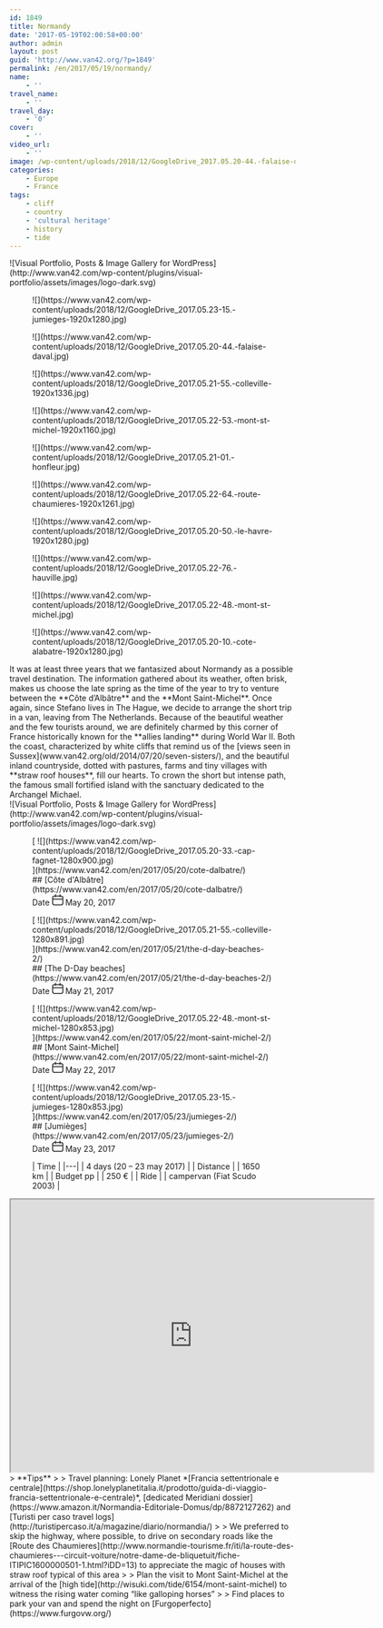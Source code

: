```yaml
---
id: 1849
title: Normandy
date: '2017-05-19T02:00:58+00:00'
author: admin
layout: post
guid: 'http://www.van42.org/?p=1849'
permalink: /en/2017/05/19/normandy/
name:
    - ''
travel_name:
    - ''
travel_day:
    - '0'
cover:
    - ''
video_url:
    - ''
image: /wp-content/uploads/2018/12/GoogleDrive_2017.05.20-44.-falaise-daval.jpg
categories:
    - Europe
    - France
tags:
    - cliff
    - country
    - 'cultural heritage'
    - history
    - tide
---
```


<div class="wp-container-101 wp-block-columns has-2-columns"><div class="wp-container-99 wp-block-column"><div class="wp-block-visual-portfolio"><div class="vp-portfolio vp-uid-becce85d vp-id-501" data-vp-content-source="images" data-vp-items-click-action="" data-vp-items-gap="15" data-vp-items-gap-vertical="" data-vp-items-style="default" data-vp-layout="slider" data-vp-next-page-url="" data-vp-pagination="load-more" data-vp-slider-arrows="false" data-vp-slider-autoplay="3" data-vp-slider-autoplay-hover-pause="false" data-vp-slider-bullets="true" data-vp-slider-bullets-dynamic="false" data-vp-slider-centered-slides="true" data-vp-slider-effect="slide" data-vp-slider-free-mode="true" data-vp-slider-free-mode-sticky="false" data-vp-slider-items-height="60%" data-vp-slider-items-min-height="" data-vp-slider-loop="true" data-vp-slider-mousewheel="false" data-vp-slider-slides-per-view="1" data-vp-slider-speed="1.5" data-vp-slider-thumbnails="false"><div class="vp-portfolio__preloader-wrap"><div class="vp-portfolio__preloader"> ![Visual Portfolio, Posts & Image Gallery for WordPress](http://www.van42.com/wp-content/plugins/visual-portfolio/assets/images/logo-dark.svg) </div> </div><div class="vp-portfolio__items-wrap"><div class="vp-portfolio__items vp-portfolio__items-style-default vp-portfolio__items-show-overlay-hover"><div class="vp-portfolio__item-wrap vp-portfolio__item-uid-29cbe859" data-vp-filter=""><div class="vp-portfolio__item-popup" data-vp-popup-img="https://www.van42.com/wp-content/uploads/2018/12/GoogleDrive_2017.05.23-15.-jumieges.jpg" data-vp-popup-img-size="1920x1280" data-vp-popup-img-srcset="https://www.van42.com/wp-content/uploads/2018/12/GoogleDrive_2017.05.23-15.-jumieges.jpg 2688w, https://www.van42.com/wp-content/uploads/2018/12/GoogleDrive_2017.05.23-15.-jumieges-300x200.jpg 300w, https://www.van42.com/wp-content/uploads/2018/12/GoogleDrive_2017.05.23-15.-jumieges-768x512.jpg 768w, https://www.van42.com/wp-content/uploads/2018/12/GoogleDrive_2017.05.23-15.-jumieges-1024x683.jpg 1024w, https://www.van42.com/wp-content/uploads/2018/12/GoogleDrive_2017.05.23-15.-jumieges-500x333.jpg 500w, https://www.van42.com/wp-content/uploads/2018/12/GoogleDrive_2017.05.23-15.-jumieges-800x533.jpg 800w, https://www.van42.com/wp-content/uploads/2018/12/GoogleDrive_2017.05.23-15.-jumieges-1280x853.jpg 1280w, https://www.van42.com/wp-content/uploads/2018/12/GoogleDrive_2017.05.23-15.-jumieges-1920x1280.jpg 1920w" data-vp-popup-md-img="https://www.van42.com/wp-content/uploads/2018/12/GoogleDrive_2017.05.23-15.-jumieges.jpg" data-vp-popup-md-img-size="800x533" data-vp-popup-sm-img="https://www.van42.com/wp-content/uploads/2018/12/GoogleDrive_2017.05.23-15.-jumieges.jpg" data-vp-popup-sm-img-size="500x333" style="display: none;">### normandy 4.1 – cover 1

 </div> <figure class="vp-portfolio__item"><div class="vp-portfolio__item-img-wrap"><div class="vp-portfolio__item-img"> ![](https://www.van42.com/wp-content/uploads/2018/12/GoogleDrive_2017.05.23-15.-jumieges-1920x1280.jpg)<div class="vp-portfolio__item-img-overlay"> </div> </div></div><figcaption class="vp-portfolio__item-overlay vp-portfolio__item-align-center"> </figcaption> </figure> </div><div class="vp-portfolio__item-wrap vp-portfolio__item-uid-23538d45" data-vp-filter=""><div class="vp-portfolio__item-popup" data-vp-popup-img="https://www.van42.com/wp-content/uploads/2018/12/GoogleDrive_2017.05.20-44.-falaise-daval.jpg" data-vp-popup-img-size="1800x1189" data-vp-popup-img-srcset="https://www.van42.com/wp-content/uploads/2018/12/GoogleDrive_2017.05.20-44.-falaise-daval.jpg 1800w, https://www.van42.com/wp-content/uploads/2018/12/GoogleDrive_2017.05.20-44.-falaise-daval-300x198.jpg 300w, https://www.van42.com/wp-content/uploads/2018/12/GoogleDrive_2017.05.20-44.-falaise-daval-768x507.jpg 768w, https://www.van42.com/wp-content/uploads/2018/12/GoogleDrive_2017.05.20-44.-falaise-daval-1024x676.jpg 1024w, https://www.van42.com/wp-content/uploads/2018/12/GoogleDrive_2017.05.20-44.-falaise-daval-500x330.jpg 500w, https://www.van42.com/wp-content/uploads/2018/12/GoogleDrive_2017.05.20-44.-falaise-daval-800x528.jpg 800w, https://www.van42.com/wp-content/uploads/2018/12/GoogleDrive_2017.05.20-44.-falaise-daval-1280x846.jpg 1280w" data-vp-popup-md-img="https://www.van42.com/wp-content/uploads/2018/12/GoogleDrive_2017.05.20-44.-falaise-daval.jpg" data-vp-popup-md-img-size="800x528" data-vp-popup-sm-img="https://www.van42.com/wp-content/uploads/2018/12/GoogleDrive_2017.05.20-44.-falaise-daval.jpg" data-vp-popup-sm-img-size="500x330" style="display: none;">### normandy 1.8 – cover 2

 </div> <figure class="vp-portfolio__item"><div class="vp-portfolio__item-img-wrap"><div class="vp-portfolio__item-img"> ![](https://www.van42.com/wp-content/uploads/2018/12/GoogleDrive_2017.05.20-44.-falaise-daval.jpg)<div class="vp-portfolio__item-img-overlay"> </div> </div></div><figcaption class="vp-portfolio__item-overlay vp-portfolio__item-align-center"> </figcaption> </figure> </div><div class="vp-portfolio__item-wrap vp-portfolio__item-uid-f3a8d45d" data-vp-filter=""><div class="vp-portfolio__item-popup" data-vp-popup-img="https://www.van42.com/wp-content/uploads/2018/12/GoogleDrive_2017.05.21-55.-colleville.jpg" data-vp-popup-img-size="1920x1336" data-vp-popup-img-srcset="https://www.van42.com/wp-content/uploads/2018/12/GoogleDrive_2017.05.21-55.-colleville.jpg 2544w, https://www.van42.com/wp-content/uploads/2018/12/GoogleDrive_2017.05.21-55.-colleville-300x209.jpg 300w, https://www.van42.com/wp-content/uploads/2018/12/GoogleDrive_2017.05.21-55.-colleville-768x534.jpg 768w, https://www.van42.com/wp-content/uploads/2018/12/GoogleDrive_2017.05.21-55.-colleville-1024x712.jpg 1024w, https://www.van42.com/wp-content/uploads/2018/12/GoogleDrive_2017.05.21-55.-colleville-500x348.jpg 500w, https://www.van42.com/wp-content/uploads/2018/12/GoogleDrive_2017.05.21-55.-colleville-800x557.jpg 800w, https://www.van42.com/wp-content/uploads/2018/12/GoogleDrive_2017.05.21-55.-colleville-1280x891.jpg 1280w, https://www.van42.com/wp-content/uploads/2018/12/GoogleDrive_2017.05.21-55.-colleville-1920x1336.jpg 1920w" data-vp-popup-md-img="https://www.van42.com/wp-content/uploads/2018/12/GoogleDrive_2017.05.21-55.-colleville.jpg" data-vp-popup-md-img-size="800x557" data-vp-popup-sm-img="https://www.van42.com/wp-content/uploads/2018/12/GoogleDrive_2017.05.21-55.-colleville.jpg" data-vp-popup-sm-img-size="500x348" style="display: none;">### normandy 2.10 – cover 3

 </div> <figure class="vp-portfolio__item"><div class="vp-portfolio__item-img-wrap"><div class="vp-portfolio__item-img"> ![](https://www.van42.com/wp-content/uploads/2018/12/GoogleDrive_2017.05.21-55.-colleville-1920x1336.jpg)<div class="vp-portfolio__item-img-overlay"> </div> </div></div><figcaption class="vp-portfolio__item-overlay vp-portfolio__item-align-center"> </figcaption> </figure> </div><div class="vp-portfolio__item-wrap vp-portfolio__item-uid-d21de282" data-vp-filter=""><div class="vp-portfolio__item-popup" data-vp-popup-img="https://www.van42.com/wp-content/uploads/2018/12/GoogleDrive_2017.05.22-53.-mont-st-michel.jpg" data-vp-popup-img-size="1920x1160" data-vp-popup-img-srcset="https://www.van42.com/wp-content/uploads/2018/12/GoogleDrive_2017.05.22-53.-mont-st-michel.jpg 2532w, https://www.van42.com/wp-content/uploads/2018/12/GoogleDrive_2017.05.22-53.-mont-st-michel-300x181.jpg 300w, https://www.van42.com/wp-content/uploads/2018/12/GoogleDrive_2017.05.22-53.-mont-st-michel-768x464.jpg 768w, https://www.van42.com/wp-content/uploads/2018/12/GoogleDrive_2017.05.22-53.-mont-st-michel-1024x619.jpg 1024w, https://www.van42.com/wp-content/uploads/2018/12/GoogleDrive_2017.05.22-53.-mont-st-michel-500x302.jpg 500w, https://www.van42.com/wp-content/uploads/2018/12/GoogleDrive_2017.05.22-53.-mont-st-michel-800x483.jpg 800w, https://www.van42.com/wp-content/uploads/2018/12/GoogleDrive_2017.05.22-53.-mont-st-michel-1280x773.jpg 1280w, https://www.van42.com/wp-content/uploads/2018/12/GoogleDrive_2017.05.22-53.-mont-st-michel-1920x1160.jpg 1920w" data-vp-popup-md-img="https://www.van42.com/wp-content/uploads/2018/12/GoogleDrive_2017.05.22-53.-mont-st-michel.jpg" data-vp-popup-md-img-size="800x483" data-vp-popup-sm-img="https://www.van42.com/wp-content/uploads/2018/12/GoogleDrive_2017.05.22-53.-mont-st-michel.jpg" data-vp-popup-sm-img-size="500x302" style="display: none;">### normandy 3.0 – cover 4

 </div> <figure class="vp-portfolio__item"><div class="vp-portfolio__item-img-wrap"><div class="vp-portfolio__item-img"> ![](https://www.van42.com/wp-content/uploads/2018/12/GoogleDrive_2017.05.22-53.-mont-st-michel-1920x1160.jpg)<div class="vp-portfolio__item-img-overlay"> </div> </div></div><figcaption class="vp-portfolio__item-overlay vp-portfolio__item-align-center"> </figcaption> </figure> </div><div class="vp-portfolio__item-wrap vp-portfolio__item-uid-843260e6" data-vp-filter=""><div class="vp-portfolio__item-popup" data-vp-popup-img="https://www.van42.com/wp-content/uploads/2018/12/GoogleDrive_2017.05.21-01.-honfleur.jpg" data-vp-popup-img-size="1800x1200" data-vp-popup-img-srcset="https://www.van42.com/wp-content/uploads/2018/12/GoogleDrive_2017.05.21-01.-honfleur.jpg 1800w, https://www.van42.com/wp-content/uploads/2018/12/GoogleDrive_2017.05.21-01.-honfleur-300x200.jpg 300w, https://www.van42.com/wp-content/uploads/2018/12/GoogleDrive_2017.05.21-01.-honfleur-768x512.jpg 768w, https://www.van42.com/wp-content/uploads/2018/12/GoogleDrive_2017.05.21-01.-honfleur-1024x683.jpg 1024w, https://www.van42.com/wp-content/uploads/2018/12/GoogleDrive_2017.05.21-01.-honfleur-500x333.jpg 500w, https://www.van42.com/wp-content/uploads/2018/12/GoogleDrive_2017.05.21-01.-honfleur-800x533.jpg 800w, https://www.van42.com/wp-content/uploads/2018/12/GoogleDrive_2017.05.21-01.-honfleur-1280x853.jpg 1280w" data-vp-popup-md-img="https://www.van42.com/wp-content/uploads/2018/12/GoogleDrive_2017.05.21-01.-honfleur.jpg" data-vp-popup-md-img-size="800x533" data-vp-popup-sm-img="https://www.van42.com/wp-content/uploads/2018/12/GoogleDrive_2017.05.21-01.-honfleur.jpg" data-vp-popup-sm-img-size="500x333" style="display: none;">### normandy 2.1 – cover 5

 </div> <figure class="vp-portfolio__item"><div class="vp-portfolio__item-img-wrap"><div class="vp-portfolio__item-img"> ![](https://www.van42.com/wp-content/uploads/2018/12/GoogleDrive_2017.05.21-01.-honfleur.jpg)<div class="vp-portfolio__item-img-overlay"> </div> </div></div><figcaption class="vp-portfolio__item-overlay vp-portfolio__item-align-center"> </figcaption> </figure> </div><div class="vp-portfolio__item-wrap vp-portfolio__item-uid-691228fd" data-vp-filter=""><div class="vp-portfolio__item-popup" data-vp-popup-img="https://www.van42.com/wp-content/uploads/2018/12/GoogleDrive_2017.05.22-64.-route-chaumieres.jpg" data-vp-popup-img-size="1920x1261" data-vp-popup-img-srcset="https://www.van42.com/wp-content/uploads/2018/12/GoogleDrive_2017.05.22-64.-route-chaumieres.jpg 2408w, https://www.van42.com/wp-content/uploads/2018/12/GoogleDrive_2017.05.22-64.-route-chaumieres-300x197.jpg 300w, https://www.van42.com/wp-content/uploads/2018/12/GoogleDrive_2017.05.22-64.-route-chaumieres-768x505.jpg 768w, https://www.van42.com/wp-content/uploads/2018/12/GoogleDrive_2017.05.22-64.-route-chaumieres-1024x673.jpg 1024w, https://www.van42.com/wp-content/uploads/2018/12/GoogleDrive_2017.05.22-64.-route-chaumieres-500x328.jpg 500w, https://www.van42.com/wp-content/uploads/2018/12/GoogleDrive_2017.05.22-64.-route-chaumieres-800x526.jpg 800w, https://www.van42.com/wp-content/uploads/2018/12/GoogleDrive_2017.05.22-64.-route-chaumieres-1280x841.jpg 1280w, https://www.van42.com/wp-content/uploads/2018/12/GoogleDrive_2017.05.22-64.-route-chaumieres-1920x1261.jpg 1920w" data-vp-popup-md-img="https://www.van42.com/wp-content/uploads/2018/12/GoogleDrive_2017.05.22-64.-route-chaumieres.jpg" data-vp-popup-md-img-size="800x526" data-vp-popup-sm-img="https://www.van42.com/wp-content/uploads/2018/12/GoogleDrive_2017.05.22-64.-route-chaumieres.jpg" data-vp-popup-sm-img-size="500x328" style="display: none;">### normandy 3.10 – cover 6

 </div> <figure class="vp-portfolio__item"><div class="vp-portfolio__item-img-wrap"><div class="vp-portfolio__item-img"> ![](https://www.van42.com/wp-content/uploads/2018/12/GoogleDrive_2017.05.22-64.-route-chaumieres-1920x1261.jpg)<div class="vp-portfolio__item-img-overlay"> </div> </div></div><figcaption class="vp-portfolio__item-overlay vp-portfolio__item-align-center"> </figcaption> </figure> </div><div class="vp-portfolio__item-wrap vp-portfolio__item-uid-92c42226" data-vp-filter=""><div class="vp-portfolio__item-popup" data-vp-popup-img="https://www.van42.com/wp-content/uploads/2018/12/GoogleDrive_2017.05.20-50.-le-havre.jpg" data-vp-popup-img-size="1920x1280" data-vp-popup-img-srcset="https://www.van42.com/wp-content/uploads/2018/12/GoogleDrive_2017.05.20-50.-le-havre.jpg 2588w, https://www.van42.com/wp-content/uploads/2018/12/GoogleDrive_2017.05.20-50.-le-havre-300x200.jpg 300w, https://www.van42.com/wp-content/uploads/2018/12/GoogleDrive_2017.05.20-50.-le-havre-768x512.jpg 768w, https://www.van42.com/wp-content/uploads/2018/12/GoogleDrive_2017.05.20-50.-le-havre-1024x683.jpg 1024w, https://www.van42.com/wp-content/uploads/2018/12/GoogleDrive_2017.05.20-50.-le-havre-500x333.jpg 500w, https://www.van42.com/wp-content/uploads/2018/12/GoogleDrive_2017.05.20-50.-le-havre-800x534.jpg 800w, https://www.van42.com/wp-content/uploads/2018/12/GoogleDrive_2017.05.20-50.-le-havre-1280x854.jpg 1280w, https://www.van42.com/wp-content/uploads/2018/12/GoogleDrive_2017.05.20-50.-le-havre-1920x1280.jpg 1920w" data-vp-popup-md-img="https://www.van42.com/wp-content/uploads/2018/12/GoogleDrive_2017.05.20-50.-le-havre.jpg" data-vp-popup-md-img-size="800x534" data-vp-popup-sm-img="https://www.van42.com/wp-content/uploads/2018/12/GoogleDrive_2017.05.20-50.-le-havre.jpg" data-vp-popup-sm-img-size="500x333" style="display: none;">### normandy 1.11 – cover 7

 </div> <figure class="vp-portfolio__item"><div class="vp-portfolio__item-img-wrap"><div class="vp-portfolio__item-img"> ![](https://www.van42.com/wp-content/uploads/2018/12/GoogleDrive_2017.05.20-50.-le-havre-1920x1280.jpg)<div class="vp-portfolio__item-img-overlay"> </div> </div></div><figcaption class="vp-portfolio__item-overlay vp-portfolio__item-align-center"> </figcaption> </figure> </div><div class="vp-portfolio__item-wrap vp-portfolio__item-uid-b37114f9" data-vp-filter=""><div class="vp-portfolio__item-popup" data-vp-popup-img="https://www.van42.com/wp-content/uploads/2018/12/GoogleDrive_2017.05.22-76.-hauville.jpg" data-vp-popup-img-size="1800x1314" data-vp-popup-img-srcset="https://www.van42.com/wp-content/uploads/2018/12/GoogleDrive_2017.05.22-76.-hauville.jpg 1800w, https://www.van42.com/wp-content/uploads/2018/12/GoogleDrive_2017.05.22-76.-hauville-300x219.jpg 300w, https://www.van42.com/wp-content/uploads/2018/12/GoogleDrive_2017.05.22-76.-hauville-768x561.jpg 768w, https://www.van42.com/wp-content/uploads/2018/12/GoogleDrive_2017.05.22-76.-hauville-1024x748.jpg 1024w, https://www.van42.com/wp-content/uploads/2018/12/GoogleDrive_2017.05.22-76.-hauville-500x365.jpg 500w, https://www.van42.com/wp-content/uploads/2018/12/GoogleDrive_2017.05.22-76.-hauville-800x584.jpg 800w, https://www.van42.com/wp-content/uploads/2018/12/GoogleDrive_2017.05.22-76.-hauville-1280x934.jpg 1280w" data-vp-popup-md-img="https://www.van42.com/wp-content/uploads/2018/12/GoogleDrive_2017.05.22-76.-hauville.jpg" data-vp-popup-md-img-size="800x584" data-vp-popup-sm-img="https://www.van42.com/wp-content/uploads/2018/12/GoogleDrive_2017.05.22-76.-hauville.jpg" data-vp-popup-sm-img-size="500x365" style="display: none;">### normandy 3.11 – cover 8

 </div> <figure class="vp-portfolio__item"><div class="vp-portfolio__item-img-wrap"><div class="vp-portfolio__item-img"> ![](https://www.van42.com/wp-content/uploads/2018/12/GoogleDrive_2017.05.22-76.-hauville.jpg)<div class="vp-portfolio__item-img-overlay"> </div> </div></div><figcaption class="vp-portfolio__item-overlay vp-portfolio__item-align-center"> </figcaption> </figure> </div><div class="vp-portfolio__item-wrap vp-portfolio__item-uid-b9e3efc8" data-vp-filter=""><div class="vp-portfolio__item-popup" data-vp-popup-img="https://www.van42.com/wp-content/uploads/2018/12/GoogleDrive_2017.05.22-48.-mont-st-michel.jpg" data-vp-popup-img-size="1800x1200" data-vp-popup-img-srcset="https://www.van42.com/wp-content/uploads/2018/12/GoogleDrive_2017.05.22-48.-mont-st-michel.jpg 1800w, https://www.van42.com/wp-content/uploads/2018/12/GoogleDrive_2017.05.22-48.-mont-st-michel-300x200.jpg 300w, https://www.van42.com/wp-content/uploads/2018/12/GoogleDrive_2017.05.22-48.-mont-st-michel-768x512.jpg 768w, https://www.van42.com/wp-content/uploads/2018/12/GoogleDrive_2017.05.22-48.-mont-st-michel-1024x683.jpg 1024w, https://www.van42.com/wp-content/uploads/2018/12/GoogleDrive_2017.05.22-48.-mont-st-michel-500x333.jpg 500w, https://www.van42.com/wp-content/uploads/2018/12/GoogleDrive_2017.05.22-48.-mont-st-michel-800x533.jpg 800w, https://www.van42.com/wp-content/uploads/2018/12/GoogleDrive_2017.05.22-48.-mont-st-michel-1280x853.jpg 1280w" data-vp-popup-md-img="https://www.van42.com/wp-content/uploads/2018/12/GoogleDrive_2017.05.22-48.-mont-st-michel.jpg" data-vp-popup-md-img-size="800x533" data-vp-popup-sm-img="https://www.van42.com/wp-content/uploads/2018/12/GoogleDrive_2017.05.22-48.-mont-st-michel.jpg" data-vp-popup-sm-img-size="500x333" style="display: none;">### normandy 3.0 – cover 9

 </div> <figure class="vp-portfolio__item"><div class="vp-portfolio__item-img-wrap"><div class="vp-portfolio__item-img"> ![](https://www.van42.com/wp-content/uploads/2018/12/GoogleDrive_2017.05.22-48.-mont-st-michel.jpg)<div class="vp-portfolio__item-img-overlay"> </div> </div></div><figcaption class="vp-portfolio__item-overlay vp-portfolio__item-align-center"> </figcaption> </figure> </div><div class="vp-portfolio__item-wrap vp-portfolio__item-uid-4e1e1e6a" data-vp-filter=""><div class="vp-portfolio__item-popup" data-vp-popup-img="https://www.van42.com/wp-content/uploads/2018/12/GoogleDrive_2017.05.20-10.-cote-alabatre.jpg" data-vp-popup-img-size="1920x1280" data-vp-popup-img-srcset="https://www.van42.com/wp-content/uploads/2018/12/GoogleDrive_2017.05.20-10.-cote-alabatre.jpg 2688w, https://www.van42.com/wp-content/uploads/2018/12/GoogleDrive_2017.05.20-10.-cote-alabatre-300x200.jpg 300w, https://www.van42.com/wp-content/uploads/2018/12/GoogleDrive_2017.05.20-10.-cote-alabatre-768x512.jpg 768w, https://www.van42.com/wp-content/uploads/2018/12/GoogleDrive_2017.05.20-10.-cote-alabatre-1024x683.jpg 1024w, https://www.van42.com/wp-content/uploads/2018/12/GoogleDrive_2017.05.20-10.-cote-alabatre-500x333.jpg 500w, https://www.van42.com/wp-content/uploads/2018/12/GoogleDrive_2017.05.20-10.-cote-alabatre-800x533.jpg 800w, https://www.van42.com/wp-content/uploads/2018/12/GoogleDrive_2017.05.20-10.-cote-alabatre-1280x853.jpg 1280w, https://www.van42.com/wp-content/uploads/2018/12/GoogleDrive_2017.05.20-10.-cote-alabatre-1920x1280.jpg 1920w" data-vp-popup-md-img="https://www.van42.com/wp-content/uploads/2018/12/GoogleDrive_2017.05.20-10.-cote-alabatre.jpg" data-vp-popup-md-img-size="800x533" data-vp-popup-sm-img="https://www.van42.com/wp-content/uploads/2018/12/GoogleDrive_2017.05.20-10.-cote-alabatre.jpg" data-vp-popup-sm-img-size="500x333" style="display: none;">### normandy 1.5 – cover 10

 </div> <figure class="vp-portfolio__item"><div class="vp-portfolio__item-img-wrap"><div class="vp-portfolio__item-img"> ![](https://www.van42.com/wp-content/uploads/2018/12/GoogleDrive_2017.05.20-10.-cote-alabatre-1920x1280.jpg)<div class="vp-portfolio__item-img-overlay"> </div> </div></div><figcaption class="vp-portfolio__item-overlay vp-portfolio__item-align-center"> </figcaption> </figure> </div> </div><div class="vp-portfolio__items-bullets"></div> </div> </div> </div>It was at least three years that we fantasized about Normandy as a possible travel destination. The information gathered about its weather, often brisk, makes us choose the late spring as the time of the year to try to venture between the **Côte d’Albâtre** and the **Mont Saint-Michel**. Once again, since Stefano lives in The Hague, we decide to arrange the short trip in a van, leaving from The Netherlands. Because of the beautiful weather and the few tourists around, we are definitely charmed by this corner of France historically known for the **allies landing** during World War II. Both the coast, characterized by white cliffs that remind us of the [views seen in Sussex](www.van42.org/old/2014/07/20/seven-sisters/), and the beautiful inland countryside, dotted with pastures, farms and tiny villages with **straw roof houses**, fill our hearts. To crown the short but intense path, the famous small fortified island with the sanctuary dedicated to the Archangel Michael.

<div class="wp-block-visual-portfolio"><div class="vp-portfolio vp-uid-e83d7483 vp-id-1873" data-vp-content-source="post-based" data-vp-items-click-action="url" data-vp-items-gap="5" data-vp-items-gap-vertical="" data-vp-items-style="default" data-vp-layout="tiles" data-vp-next-page-url="" data-vp-pagination="load-more" data-vp-tiles-type="4|1,1|"><div class="vp-portfolio__preloader-wrap"><div class="vp-portfolio__preloader"> ![Visual Portfolio, Posts & Image Gallery for WordPress](http://www.van42.com/wp-content/plugins/visual-portfolio/assets/images/logo-dark.svg) </div> </div><div class="vp-portfolio__items-wrap"><div class="vp-portfolio__items vp-portfolio__items-style-default vp-portfolio__items-show-overlay-hover"> <article class="vp-portfolio__item-wrap post-1852 post type-post status-publish format-standard has-post-thumbnail hentry category-europa-en category-francia-en tag-scogliera-en tag-marea-en vp-portfolio__item-uid-630ab362" data-vp-filter="europa-en,francia-en"><div class="vp-portfolio__item-popup" data-vp-popup-img="https://www.van42.com/wp-content/uploads/2018/12/GoogleDrive_2017.05.20-33.-cap-fagnet.jpg" data-vp-popup-img-size="1920x1350" data-vp-popup-img-srcset="https://www.van42.com/wp-content/uploads/2018/12/GoogleDrive_2017.05.20-33.-cap-fagnet.jpg 2412w, https://www.van42.com/wp-content/uploads/2018/12/GoogleDrive_2017.05.20-33.-cap-fagnet-300x211.jpg 300w, https://www.van42.com/wp-content/uploads/2018/12/GoogleDrive_2017.05.20-33.-cap-fagnet-768x540.jpg 768w, https://www.van42.com/wp-content/uploads/2018/12/GoogleDrive_2017.05.20-33.-cap-fagnet-1024x720.jpg 1024w, https://www.van42.com/wp-content/uploads/2018/12/GoogleDrive_2017.05.20-33.-cap-fagnet-500x352.jpg 500w, https://www.van42.com/wp-content/uploads/2018/12/GoogleDrive_2017.05.20-33.-cap-fagnet-800x563.jpg 800w, https://www.van42.com/wp-content/uploads/2018/12/GoogleDrive_2017.05.20-33.-cap-fagnet-1280x900.jpg 1280w, https://www.van42.com/wp-content/uploads/2018/12/GoogleDrive_2017.05.20-33.-cap-fagnet-1920x1350.jpg 1920w" data-vp-popup-md-img="https://www.van42.com/wp-content/uploads/2018/12/GoogleDrive_2017.05.20-33.-cap-fagnet.jpg" data-vp-popup-md-img-size="800x563" data-vp-popup-sm-img="https://www.van42.com/wp-content/uploads/2018/12/GoogleDrive_2017.05.20-33.-cap-fagnet.jpg" data-vp-popup-sm-img-size="500x352" style="display: none;">### normandy 1.6

 </div> <figure class="vp-portfolio__item"><div class="vp-portfolio__item-img-wrap"><div class="vp-portfolio__item-img"> [ ![](https://www.van42.com/wp-content/uploads/2018/12/GoogleDrive_2017.05.20-33.-cap-fagnet-1280x900.jpg)<div class="vp-portfolio__item-img-overlay"> </div> ](https://www.van42.com/en/2017/05/20/cote-dalbatre/) </div></div><figcaption class="vp-portfolio__item-overlay vp-portfolio__item-align-left"><div class="vp-portfolio__item-meta">##  [Côte d'Albâtre](https://www.van42.com/en/2017/05/20/cote-dalbatre/)

<div class="vp-portfolio__item-meta-inline"><div class="vp-portfolio__item-meta-part vp-portfolio__item-meta-date"> <span class="vp-portfolio__item-meta-part-icon"> <span class="vp-screen-reader-text"> Date </span> <svg class="vp-svg-icon" fill="none" height="20" viewbox="0 0 20 20" width="20" xmlns="http://www.w3.org/2000/svg"> <rect fill="transparent" height="15.5" rx="3" stroke="currentColor" stroke-width="1.5" width="18" x="1" y="3.5"></rect> <path d="M6 5V1M14 5V1" fill="transparent" stroke="currentColor" stroke-linecap="round" stroke-linejoin="round" stroke-width="1.5"></path> <path d="M18.5 9H1.5" fill="transparent" stroke="currentColor" stroke-width="1.5"></path></svg> </span> <span class="vp-portfolio__item-meta-part-text"> May 20, 2017 </span></div></div> </div> </figcaption> </figure> </article> <article class="vp-portfolio__item-wrap post-1973 post type-post status-publish format-standard has-post-thumbnail hentry category-europa-en category-francia-en tag-patrimonio-culturale-en tag-storia-en vp-portfolio__item-uid-27f98b41" data-vp-filter="europa-en,francia-en"><div class="vp-portfolio__item-popup" data-vp-popup-img="https://www.van42.com/wp-content/uploads/2018/12/GoogleDrive_2017.05.21-55.-colleville.jpg" data-vp-popup-img-size="1920x1336" data-vp-popup-img-srcset="https://www.van42.com/wp-content/uploads/2018/12/GoogleDrive_2017.05.21-55.-colleville.jpg 2544w, https://www.van42.com/wp-content/uploads/2018/12/GoogleDrive_2017.05.21-55.-colleville-300x209.jpg 300w, https://www.van42.com/wp-content/uploads/2018/12/GoogleDrive_2017.05.21-55.-colleville-768x534.jpg 768w, https://www.van42.com/wp-content/uploads/2018/12/GoogleDrive_2017.05.21-55.-colleville-1024x712.jpg 1024w, https://www.van42.com/wp-content/uploads/2018/12/GoogleDrive_2017.05.21-55.-colleville-500x348.jpg 500w, https://www.van42.com/wp-content/uploads/2018/12/GoogleDrive_2017.05.21-55.-colleville-800x557.jpg 800w, https://www.van42.com/wp-content/uploads/2018/12/GoogleDrive_2017.05.21-55.-colleville-1280x891.jpg 1280w, https://www.van42.com/wp-content/uploads/2018/12/GoogleDrive_2017.05.21-55.-colleville-1920x1336.jpg 1920w" data-vp-popup-md-img="https://www.van42.com/wp-content/uploads/2018/12/GoogleDrive_2017.05.21-55.-colleville.jpg" data-vp-popup-md-img-size="800x557" data-vp-popup-sm-img="https://www.van42.com/wp-content/uploads/2018/12/GoogleDrive_2017.05.21-55.-colleville.jpg" data-vp-popup-sm-img-size="500x348" style="display: none;">### normandy 2.10 – cover 3

 </div> <figure class="vp-portfolio__item"><div class="vp-portfolio__item-img-wrap"><div class="vp-portfolio__item-img"> [ ![](https://www.van42.com/wp-content/uploads/2018/12/GoogleDrive_2017.05.21-55.-colleville-1280x891.jpg)<div class="vp-portfolio__item-img-overlay"> </div> ](https://www.van42.com/en/2017/05/21/the-d-day-beaches-2/) </div></div><figcaption class="vp-portfolio__item-overlay vp-portfolio__item-align-left"><div class="vp-portfolio__item-meta">##  [The D-Day beaches](https://www.van42.com/en/2017/05/21/the-d-day-beaches-2/)

<div class="vp-portfolio__item-meta-inline"><div class="vp-portfolio__item-meta-part vp-portfolio__item-meta-date"> <span class="vp-portfolio__item-meta-part-icon"> <span class="vp-screen-reader-text"> Date </span> <svg class="vp-svg-icon" fill="none" height="20" viewbox="0 0 20 20" width="20" xmlns="http://www.w3.org/2000/svg"> <rect fill="transparent" height="15.5" rx="3" stroke="currentColor" stroke-width="1.5" width="18" x="1" y="3.5"></rect> <path d="M6 5V1M14 5V1" fill="transparent" stroke="currentColor" stroke-linecap="round" stroke-linejoin="round" stroke-width="1.5"></path> <path d="M18.5 9H1.5" fill="transparent" stroke="currentColor" stroke-width="1.5"></path></svg> </span> <span class="vp-portfolio__item-meta-part-text"> May 21, 2017 </span></div></div> </div> </figcaption> </figure> </article> <article class="vp-portfolio__item-wrap post-1859 post type-post status-publish format-standard has-post-thumbnail hentry category-europa-en category-francia-en tag-architettura-en tag-campagna-en tag-patrimonio-culturale-en tag-marea-en vp-portfolio__item-uid-f4d86aea" data-vp-filter="europa-en,francia-en"><div class="vp-portfolio__item-popup" data-vp-popup-img="https://www.van42.com/wp-content/uploads/2018/12/GoogleDrive_2017.05.22-48.-mont-st-michel.jpg" data-vp-popup-img-size="1800x1200" data-vp-popup-img-srcset="https://www.van42.com/wp-content/uploads/2018/12/GoogleDrive_2017.05.22-48.-mont-st-michel.jpg 1800w, https://www.van42.com/wp-content/uploads/2018/12/GoogleDrive_2017.05.22-48.-mont-st-michel-300x200.jpg 300w, https://www.van42.com/wp-content/uploads/2018/12/GoogleDrive_2017.05.22-48.-mont-st-michel-768x512.jpg 768w, https://www.van42.com/wp-content/uploads/2018/12/GoogleDrive_2017.05.22-48.-mont-st-michel-1024x683.jpg 1024w, https://www.van42.com/wp-content/uploads/2018/12/GoogleDrive_2017.05.22-48.-mont-st-michel-500x333.jpg 500w, https://www.van42.com/wp-content/uploads/2018/12/GoogleDrive_2017.05.22-48.-mont-st-michel-800x533.jpg 800w, https://www.van42.com/wp-content/uploads/2018/12/GoogleDrive_2017.05.22-48.-mont-st-michel-1280x853.jpg 1280w" data-vp-popup-md-img="https://www.van42.com/wp-content/uploads/2018/12/GoogleDrive_2017.05.22-48.-mont-st-michel.jpg" data-vp-popup-md-img-size="800x533" data-vp-popup-sm-img="https://www.van42.com/wp-content/uploads/2018/12/GoogleDrive_2017.05.22-48.-mont-st-michel.jpg" data-vp-popup-sm-img-size="500x333" style="display: none;">### normandy 3.0 – cover 9

 </div> <figure class="vp-portfolio__item"><div class="vp-portfolio__item-img-wrap"><div class="vp-portfolio__item-img"> [ ![](https://www.van42.com/wp-content/uploads/2018/12/GoogleDrive_2017.05.22-48.-mont-st-michel-1280x853.jpg)<div class="vp-portfolio__item-img-overlay"> </div> ](https://www.van42.com/en/2017/05/22/mont-saint-michel-2/) </div></div><figcaption class="vp-portfolio__item-overlay vp-portfolio__item-align-left"><div class="vp-portfolio__item-meta">##  [Mont Saint-Michel](https://www.van42.com/en/2017/05/22/mont-saint-michel-2/)

<div class="vp-portfolio__item-meta-inline"><div class="vp-portfolio__item-meta-part vp-portfolio__item-meta-date"> <span class="vp-portfolio__item-meta-part-icon"> <span class="vp-screen-reader-text"> Date </span> <svg class="vp-svg-icon" fill="none" height="20" viewbox="0 0 20 20" width="20" xmlns="http://www.w3.org/2000/svg"> <rect fill="transparent" height="15.5" rx="3" stroke="currentColor" stroke-width="1.5" width="18" x="1" y="3.5"></rect> <path d="M6 5V1M14 5V1" fill="transparent" stroke="currentColor" stroke-linecap="round" stroke-linejoin="round" stroke-width="1.5"></path> <path d="M18.5 9H1.5" fill="transparent" stroke="currentColor" stroke-width="1.5"></path></svg> </span> <span class="vp-portfolio__item-meta-part-text"> May 22, 2017 </span></div></div> </div> </figcaption> </figure> </article> <article class="vp-portfolio__item-wrap post-1862 post type-post status-publish format-standard has-post-thumbnail hentry category-europa-en category-francia-en tag-architettura-en tag-campagna-en tag-patrimonio-culturale-en vp-portfolio__item-uid-4827e0a1" data-vp-filter="europa-en,francia-en"><div class="vp-portfolio__item-popup" data-vp-popup-img="https://www.van42.com/wp-content/uploads/2018/12/GoogleDrive_2017.05.23-15.-jumieges.jpg" data-vp-popup-img-size="1920x1280" data-vp-popup-img-srcset="https://www.van42.com/wp-content/uploads/2018/12/GoogleDrive_2017.05.23-15.-jumieges.jpg 2688w, https://www.van42.com/wp-content/uploads/2018/12/GoogleDrive_2017.05.23-15.-jumieges-300x200.jpg 300w, https://www.van42.com/wp-content/uploads/2018/12/GoogleDrive_2017.05.23-15.-jumieges-768x512.jpg 768w, https://www.van42.com/wp-content/uploads/2018/12/GoogleDrive_2017.05.23-15.-jumieges-1024x683.jpg 1024w, https://www.van42.com/wp-content/uploads/2018/12/GoogleDrive_2017.05.23-15.-jumieges-500x333.jpg 500w, https://www.van42.com/wp-content/uploads/2018/12/GoogleDrive_2017.05.23-15.-jumieges-800x533.jpg 800w, https://www.van42.com/wp-content/uploads/2018/12/GoogleDrive_2017.05.23-15.-jumieges-1280x853.jpg 1280w, https://www.van42.com/wp-content/uploads/2018/12/GoogleDrive_2017.05.23-15.-jumieges-1920x1280.jpg 1920w" data-vp-popup-md-img="https://www.van42.com/wp-content/uploads/2018/12/GoogleDrive_2017.05.23-15.-jumieges.jpg" data-vp-popup-md-img-size="800x533" data-vp-popup-sm-img="https://www.van42.com/wp-content/uploads/2018/12/GoogleDrive_2017.05.23-15.-jumieges.jpg" data-vp-popup-sm-img-size="500x333" style="display: none;">### normandy 4.1 – cover 1

 </div> <figure class="vp-portfolio__item"><div class="vp-portfolio__item-img-wrap"><div class="vp-portfolio__item-img"> [ ![](https://www.van42.com/wp-content/uploads/2018/12/GoogleDrive_2017.05.23-15.-jumieges-1280x853.jpg)<div class="vp-portfolio__item-img-overlay"> </div> ](https://www.van42.com/en/2017/05/23/jumieges-2/) </div></div><figcaption class="vp-portfolio__item-overlay vp-portfolio__item-align-left"><div class="vp-portfolio__item-meta">##  [Jumièges](https://www.van42.com/en/2017/05/23/jumieges-2/)

<div class="vp-portfolio__item-meta-inline"><div class="vp-portfolio__item-meta-part vp-portfolio__item-meta-date"> <span class="vp-portfolio__item-meta-part-icon"> <span class="vp-screen-reader-text"> Date </span> <svg class="vp-svg-icon" fill="none" height="20" viewbox="0 0 20 20" width="20" xmlns="http://www.w3.org/2000/svg"> <rect fill="transparent" height="15.5" rx="3" stroke="currentColor" stroke-width="1.5" width="18" x="1" y="3.5"></rect> <path d="M6 5V1M14 5V1" fill="transparent" stroke="currentColor" stroke-linecap="round" stroke-linejoin="round" stroke-width="1.5"></path> <path d="M18.5 9H1.5" fill="transparent" stroke="currentColor" stroke-width="1.5"></path></svg> </span> <span class="vp-portfolio__item-meta-part-text"> May 23, 2017 </span></div></div> </div> </figcaption> </figure> </article> </div> </div> </div> </div> </div><div class="wp-container-100 wp-block-column"><figure class="wp-block-table is-style-stripes">| Time |
|---|
| 4 days (20 – 23 may 2017) |
| Distance |
| 1650 km |
| Budget pp |
| 250 € |
| Ride |
| campervan (Fiat Scudo 2003) |

</figure><iframe height="480" loading="lazy" src="https://www.google.com/maps/d/u/0/embed?mid=1_AWjlxxY_EIkEBez5EtAzE0Qwcw" width="640"></iframe>> **Tips**
> 
> Travel planning: Lonely Planet *[Francia settentrionale e centrale](https://shop.lonelyplanetitalia.it/prodotto/guida-di-viaggio-francia-settentrionale-e-centrale)*, [dedicated Meridiani dossier](https://www.amazon.it/Normandia-Editoriale-Domus/dp/8872127262) and [Turisti per caso travel logs](http://turistipercaso.it/a/magazine/diario/normandia/)
> 
> We preferred to skip the highway, where possible, to drive on secondary roads like the [Route des Chaumieres](http://www.normandie-tourisme.fr/iti/la-route-des-chaumieres---circuit-voiture/notre-dame-de-bliquetuit/fiche-ITIPIC1600000501-1.html?iDD=13) to appreciate the magic of houses with straw roof typical of this area
> 
> Plan the visit to Mont Saint-Michel at the arrival of the [high tide](http://wisuki.com/tide/6154/mont-saint-michel) to witness the rising water coming “like galloping horses”
> 
> Find places to park your van and spend the night on [Furgoperfecto](https://www.furgovw.org/)

</div></div>